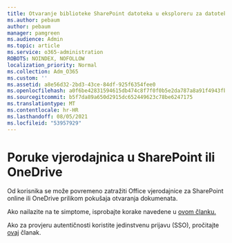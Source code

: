 ```yaml
---
title: Otvaranje biblioteke SharePoint datoteka u eksploreru za datoteke
ms.author: pebaum
author: pebaum
manager: pamgreen
ms.audience: Admin
ms.topic: article
ms.service: o365-administration
ROBOTS: NOINDEX, NOFOLLOW
localization_priority: Normal
ms.collection: Adm_O365
ms.custom: ''
ms.assetid: a8e56d32-2bd3-43ce-84df-925f6354fee0
ms.openlocfilehash: a0f6be42831594615db474c8f7f0f0b5e2da787a8a91f4943fb2c27ec57abb2a
ms.sourcegitcommit: b5f7da89a650d2915dc652449623c78be6247175
ms.translationtype: MT
ms.contentlocale: hr-HR
ms.lasthandoff: 08/05/2021
ms.locfileid: "53957929"
---
```

# <a name="credential-messages-in-sharepoint-or-onedrive"></a>Poruke vjerodajnica u SharePoint ili OneDrive

Od korisnika se može povremeno zatražiti Office vjerodajnice za SharePoint online ili OneDrive prilikom pokušaja otvaranja dokumenata.

Ako nailazite na te simptome, isprobajte korake navedene u [ovom članku.](https://support.microsoft.com/help/2913639/office-applications-periodically-prompt-for-credentials-to-sharepoint)

Ako za provjeru autentičnosti koristite jedinstvenu prijavu (SSO), pročitajte [ovaj](https://support.microsoft.com/help/4025962/cant-sign-in-after-update-to-office-2016-build-16-0-7967-on-windows-10) članak.
